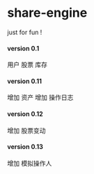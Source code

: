 # share-engine
just for fun !

#### version 0.1

用户 股票 库存


#### version 0.11

增加 资产
增加 操作日志

#### version 0.12

增加 股票变动

#### version 0.13

增加 模拟操作人


